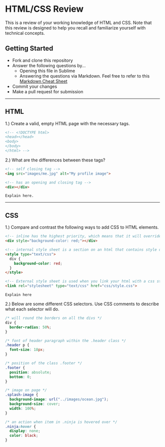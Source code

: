 # HTML/CSS Review

This is a review of your working knowledge of HTML and CSS. Note that this review is designed to help you recall and familiarize yourself with technical concepts.

## Getting Started

* Fork and clone this repository
* Answer the following questions by...
  * Opening this file in Sublime
  * Answering the questions via Markdown. Feel free to refer to this [Markdown Cheat Sheet](https://github.com/adam-p/markdown-here/wiki/Markdown-Cheatsheet)
* Commit your changes
* Make a pull request for submission

---

## HTML

1.) Create a valid, empty HTML page with the necessary tags.

```html
<!-- <!DOCTYPE html>
<head></head>
<body>
</body>
</html> -->
```

2.) What are the differences between these tags?

```html
<!-- self closing tag -->
<img src="images/me.jpg" alt="My profile image">

<!-- has an opening and closing tag -->
<div></div>
```

```
Explain here.
```

---

## CSS

1.) Compare and contrast the following ways to add CSS to HTML elements.

```html
<!-- inline has the highest priority, which means that it will override a style defined inside the <head> tag, or in an external style sheet, or a browser default value. -->
<div style="background-color: red;"></div>

<!-- internal style sheet is a section on an html that contains style definitions. they are assoicated with the <style> tag within the <head> area of the doc. -->
<style type="text/css">
  div {
    background-color: red;
  }
</style>

<!-- External style sheet is used when you link your html with a css style sheet. You then call the element in the style sheet to style it. -->
<link rel="stylesheet" type="text/css" href="css/style.css">
```

```
Explain here
```

2.) Below are some different CSS selectors. Use CSS comments to describe what each selector will do.

```css
/* will round the borders on all the divs */
div {
  border-radius: 50%;
}

/* font of header paragraph within the .header class */
.header p {
  font-size: 18px;
}

/* position of the class .footer */
.footer {
  position: absolute;
  bottom: 0;
}

/* image on page */
.splash-image {
  background-image: url("../images/ocean.jpg");
  background-size: cover;
  width: 100%;
}

/* an action when item in .ninja is hovered over */
.ninja:hover {
  display: none;
  color: black;
}
```



